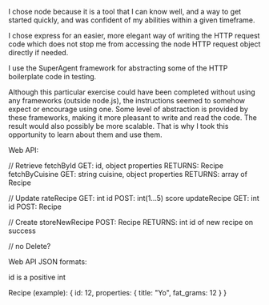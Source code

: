 I chose node because it is a tool that I can know well, and a way to get started quickly, and was confident of my abilities within a given timeframe.

I chose express for an easier, more elegant way of writing the HTTP request code which does not stop me from accessing the node HTTP request object directly if needed.

I use the SuperAgent framework for abstracting some of the HTTP boilerplate code in testing.

Although this particular exercise could have been completed without using any frameworks (outside node.js), the instructions seemed to somehow expect or encourage using one. Some level of abstraction is provided by these frameworks, making it more pleasant to write and read the code. The result would also possibly be more scalable. 
That is why I took this opportunity to learn about them and use them.

Web API:

// Retrieve
fetchById
	GET: id, object properties
	RETURNS: Recipe
fetchByCuisine
	GET: string cuisine, object properties
	RETURNS: array of Recipe

// Update
rateRecipe
	GET: int id
	POST: int(1...5) score
updateRecipe
	GET: int id
	POST: Recipe

// Create
storeNewRecipe
	POST: Recipe
	RETURNS: int id of new recipe on success

// no Delete?

Web API JSON formats:

id is a positive int

Recipe (example):
{
	id: 12,
	properties: {
		title: "Yo",
		fat_grams: 12
	}
}